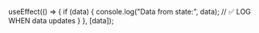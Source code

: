 useEffect(() => {
  if (data) {
    console.log("Data from state:", data); // ✅ LOG WHEN data updates
  }
}, [data]);
